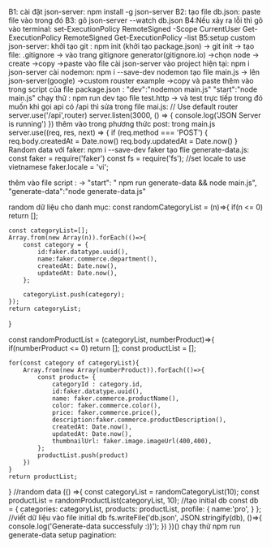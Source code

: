 B1: cài đặt json-server:
    npm install -g json-server
B2: tạo file db.json: paste file vào trong đó
B3: gõ json-server --watch db.json
B4:Nếu xảy ra lỗi thì gõ vào terminal:
 set-ExecutionPolicy RemoteSigned -Scope CurrentUser
 Get-ExecutionPolicy RemoteSigned
 Get-ExecutionPolicy -list 
B5:setup custom json-server:
khởi tạo git : npm init (khởi tạo package.json)
-> git init -> tạo file: .gitignore -> vào trang gitignore generator(gitignore.io) ->chọn node
 -> create ->copy ->paste vào file
cài json-server vào project hiện tại: npm i json-server
cài nodemon: npm i --save-dev nodemon
tạo file main.js -> lên json-server(google) ->custom rouster example ->copy và paste
thêm vào trong script của file package.json :
"dev":"nodemon main.js"
"start":"node main.js"
chạy thử : npm run dev
tạo file test.http -> và test trực tiếp trong đó
muốn khi gọi api có /api thì sửa trong file mai.js:
// Use default router
server.use('/api',router)
server.listen(3000, () => {
  console.log('JSON Server is running')
})
thêm vào trong phương thức post: trong main.js
server.use((req, res, next) => {
  if (req.method === 'POST') {
    req.body.createdAt = Date.now()
    req.body.updatedAt = Date.now()
  }
Random data với faker:
npm i --save-dev faker
tạo flie generate-data.js:
const faker = require('faker')
const fs = require('fs');
//set locale to use vietnamese
faker.locale = 'vi';

thêm vào file script :
-> "start": " npm run generate-data && node main.js",
    "generate-data":"node generate-data.js"

random dữ liệu cho danh mục:
const randomCategoryList = (n)=>{
    if(n <= 0) return [];

    const categoryList=[];
    Array.from(new Array(n)).forEach(()=>{
        const category = {
            id:faker.datatype.uuid(),
            name:faker.commerce.department(),
            createdAt: Date.now(),
            updatedAt: Date.now(),
        };

        categoryList.push(category);
    });
    return categoryList;
}

const randomProductList = (categoryList, numberProduct)=>{
    if(numberProduct <= 0) return [];
    const productList = [];

    for(const category of categoryList){
        Array.from(new Array(numberProduct)).forEach(()=>{
            const product= {
                categoryId : category.id,
                id:faker.datatype.uuid(),
                name: faker.commerce.productName(),
                color: faker.commerce.color(),
                price: faker.commerce.price(),
                description:faker.commerce.productDescription(),
                createdAt: Date.now(),
                updatedAt: Date.now(),
                thumbnailUrl: faker.image.imageUrl(400,400),
            };
            productList.push(product)
        })
    }
    return productList;
}
//random data
(() =>{
    const categoryList = randomCategoryList(10);
    const productList = randomProductList(categoryList, 10);
    //tạo initial db
    const db = {
        categories: categoryList,
        products:  productList,
        profile: {
            name:'pro',
        }
    };
    //viết dữ liệu vào file initial db 
    fs.writeFile('db.json', JSON.stringify(db), ()=>{
        console.log('Generate-data successfuly :))');
    })
})()
chạy thử npm run generate-data
setup pagination:
